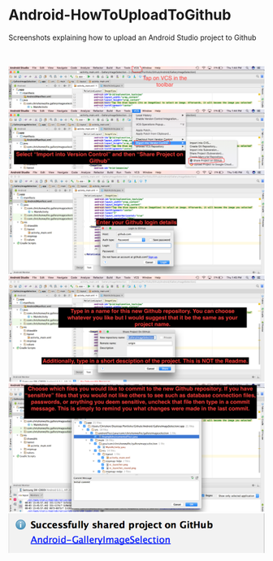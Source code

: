 # Android-HowToUploadToGithub
Screenshots explaining how to upload an Android Studio project to Github

<br/>
<br/>

<img src="img1.png" />
<br/>

<img src="img2.png" />
<br/>

<img src="img3.png" />
<br/>

<img src="img4.png" />
<br/>

<img src="img5.png" />
<br/>

<img src="img6.png" />
<br/>
